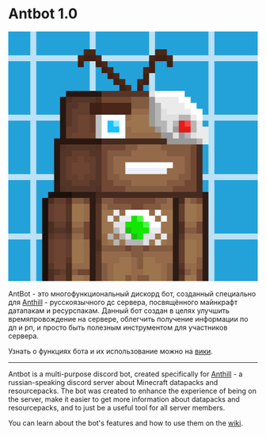 # Antbot 1.0
![](assets/pfps/online.png)

AntBot - это многофункциональный дискорд бот, созданный специально для [Anthill](https://discord.gg/anthill-914772142300749854) - русскоязычного дс сервера, посвящённого майнкрафт датапакам и ресурспакам. Данный бот создан в целях улучшить времяпровождение на сервере, облегчить получение информации по дп и рп, и просто быть полезным инструментом для участников сервера.

Узнать о функциях бота и их использование можно на [вики](https://github.com/FuncFusion/antbot/blob/main/wiki/commands.md).

---
Antbot is a multi-purpose discord bot, created specifically for [Anthill](https://discord.gg/anthill-914772142300749854) - a russian-speaking discord server about Minecraft datapacks and resourcepacks. The bot was created to enhance the experience of being on the server, make it easier to get more information about datapacks and resourcepacks, and to just be a useful tool for all server members.

You can learn about the bot's features and how to use them on the [wiki](https://github.com/FuncFusion/antbot/blob/main/wiki/commands.md).